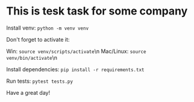 # This is tesk task for some company

Install venv:
```python -m venv venv```

Don't forget to activate it:

Win:
```source venv/scripts/activate```\n
Mac/Linux:
```source venv/bin/activate```\n

Install dependencies:
```pip install -r requirements.txt```

Run tests:
```pytest tests.py```

Have a great day!